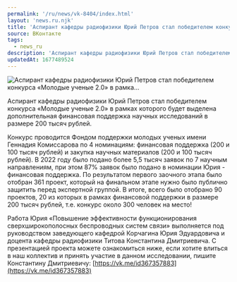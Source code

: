 ```yaml
---
permalink: '/ru/news/vk-8404/index.html'
layout: 'news.ru.njk'
title: 'Аспирант кафедры радиофизики Юрий Петров стал победителем конкурса «Молодые ученые 2.0» в рамка…'
source: ВКонтакте
tags:
  - news_ru
description: 'Аспирант кафедры радиофизики Юрий Петров стал победителем конкурса «Молодые ученые 2.0» в рамка…'
updatedAt: 1677489524
---
```

![Аспирант кафедры радиофизики Юрий Петров стал победителем конкурса «Молодые ученые 2.0» в рамка…](https://sun1-13.userapi.com/impg/V7ei1PDsdOmpOuQBzOPh7DjzHN8aN0Wu_iEH4Q/Nxntkm1xJl8.jpg?size=510x340&quality=96&crop=169,0,1821,1214&sign=5afd69a3bd688e688f2ce0f3d1c4a4a4&c_uniq_tag=AysU2OWanPCQov1li_36VfbBksNNJ-XOxSHvKvilmL0&type=album)

Аспирант кафедры радиофизики Юрий Петров стал победителем конкурса «Молодые ученые 2.0» в рамках которого будет выделена дополнительная финансовая поддержка научных исследований в размере 200 тысяч рублей.

Конкурс проводится Фондом поддержки молодых ученых имени Геннадия Комиссарова по 4 номинациям: финансовая поддержка (200 и 100 тысяч рублей) и закупка научных материалов (200 и 100 тысяч рублей). В 2022 году было подано более 5,5 тысяч заявок по 7 научным направлениям, при этом 87% заявок было подано в номинации Юрия - финансовая поддержка. По результатом первого заочного этапа было отобран 361 проект, который на финальном этапе нужно было публично защитить перед экспертной группой. В итоге, всего было отобрано 90 проектов, 20 из которых в рамках финансовой поддержки в размере 200 тысяч рублей, т.е. конкурс около 300 человек на место!

Работа Юрия «Повышение эффективности функционирования сверхширокополосных беспроводных систем связи» выполняется под руководством заведующего кафедрой Корчагина Юрия Эдуардовича и доцента кафедры радиофизики Титова Константина Дмитриевича. С презентацией проекта можете ознакомиться ниже, если хотите влиться в наш коллектив и принять участие в данном исследовании, пишите Константину Дмитриевичу: [https://vk.me/id367357883](https://vk.me/id367357883)
